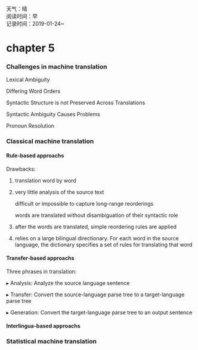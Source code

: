 天气：晴<br>阅读时间：早<br>记录时间：2019-01-24~

# chapter 5

### Challenges in machine translation

Lexical Ambiguity

Differing Word Orders

Syntactic Structure is not Preserved Across Translations

Syntactic Ambiguity Causes Problems

Pronoun Resolution

### Classical machine translation 

#### Rule-based approachs

Drawbacks:

1. translation word by word

2. very little analysis of the source text

   difficult or impossible to capture long-range reorderings

   words are translated without disambiguation of their syntactic role

3. after the words are translated, simple reordering rules are applied

4. relies on a large bilingual directionary. For each word in the source language, the dictionary specifies a set of rules for translating that word

#### Transfer-based approachs

Three phrases in translation:

$\blacktriangleright$ Analysis: Analyze the source language sentence

$\blacktriangleright$ Transfer: Convert the source-language parse tree to a target-language parse tree

$\blacktriangleright$ Generation: Convert the target-language parse tree to an output sentence

#### Interlingua-based approachs











### Statistical machine translation

























